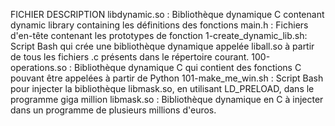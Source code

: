 FICHIER                           DESCRIPTION
libdynamic.so	         :    Bibliothèque dynamique C contenant  dynamic library containing les définitions des fonctions
main.h	               :    Fichiers d'en-tête contenant les prototypes de fonction
1-create_dynamic_lib.sh:  	Script Bash qui crée une bibliothèque dynamique appelée liball.so à partir de tous les fichiers .c présents dans le répertoire courant.
100-operations.so	     :    Bibliothèque dynamique C qui contient des fonctions C pouvant être appelées à partir de Python
101-make_me_win.sh     :	  Script Bash pour injecter la bibliothèque libmask.so, en utilisant LD_PRELOAD, dans le programme giga million
libmask.so	           :    Bibliothèque dynamique en C à injecter dans un programme de plusieurs millions d'euros.

